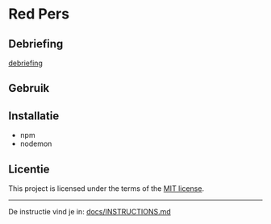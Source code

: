

# Red Pers
<!-- Geef je project een titel en schrijf in één zin wat het is -->



## Debriefing 
[debriefing](https://github.com/christoph3r3w/server-side-rendering-server-side-website/wiki/(De)-briefing)

## Gebruik
<!--Bij Gebruik staat hoe je project er uit ziet, hoe het werkt en wat je er mee kan. -->

## Installatie
* npm
* nodemon


## Licentie

This project is licensed under the terms of the [MIT license](./LICENSE).

****

De instructie vind je in: [docs/INSTRUCTIONS.md](docs/INSTRUCTIONS.md)

